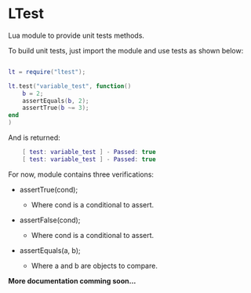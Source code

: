 # LTest
Lua module to provide unit tests methods.


To build unit tests, just import the module and use tests as shown below:

```lua

lt = require("ltest");

lt.test("variable_test", function()
    b = 2;
    assertEquals(b, 2);
    assertTrue(b ~= 3);
end
)
```
And is returned:
```lua
    [ test: variable_test ] - Passed: true 
    [ test: variable_test ] - Passed: true 
```

For now, module contains three verifications:

- assertTrue(cond);
    - Where cond is a conditional to assert.

- assertFalse(cond);
    - Where cond is a conditional to assert.

- assertEquals(a, b);
    - Where a and b are objects to compare.


**More documentation comming soon...**